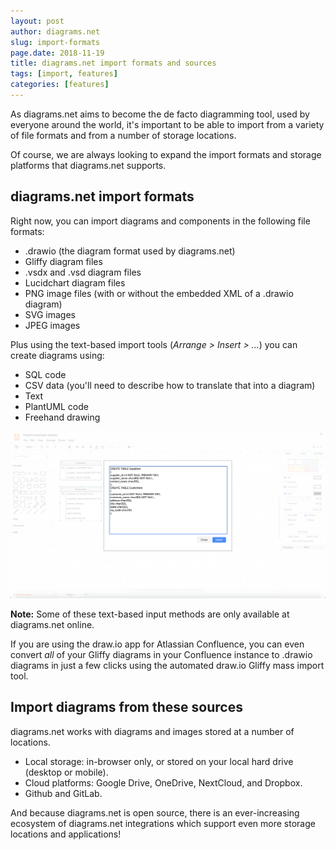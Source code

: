 ```yaml
---
layout: post
author: diagrams.net
slug: import-formats
page.date: 2018-11-19
title: diagrams.net import formats and sources
tags: [import, features]
categories: [features]
---
```


As diagrams.net aims to become the de facto diagramming tool, used by everyone around the world, it's important to be able to import from a variety of file formats and from a number of storage locations.

Of course, we are always looking to expand the import formats and storage platforms that diagrams.net supports.

## diagrams.net import formats

Right now, you can import diagrams and components in the following file formats:

- .drawio (the diagram format used by diagrams.net)
- Gliffy diagram files
- .vsdx and .vsd diagram files
- Lucidchart diagram files
- PNG image files (with or without the embedded XML of a .drawio diagram)
- SVG images
- JPEG images

Plus using the text-based import tools (_Arrange > Insert > ..._) you can create diagrams using:
- SQL code
- CSV data (you'll need to describe how to translate that into a diagram)
- Text
- PlantUML code
- Freehand drawing

<img src="/assets/img/blog/insert-SQL-example.png" width="600" alt="Insert from SQL to automatically create a diagram">

**Note:** Some of these text-based input methods are only available at diagrams.net online.

If you are using the draw.io app for Atlassian Confluence, you can even convert _all_ of your Gliffy diagrams in your Confluence instance to .drawio diagrams in just a few clicks using the automated draw.io Gliffy mass import tool.

## Import diagrams from these sources

diagrams.net works with diagrams and images stored at a number of locations.

- Local storage: in-browser only, or stored on your local hard drive (desktop or mobile).
- Cloud platforms: Google Drive, OneDrive, NextCloud, and Dropbox.
- Github and GitLab.

And because diagrams.net is open source, there is an ever-increasing ecosystem of diagrams.net integrations which support even more storage locations and applications!
